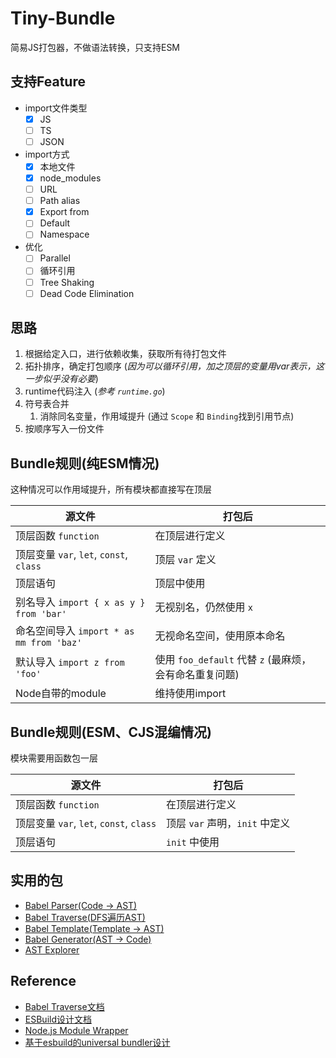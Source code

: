 # Tiny-Bundle

简易JS打包器，不做语法转换，只支持ESM

## 支持Feature

- import文件类型
  - [x] JS
  - [ ] TS
  - [ ] JSON
- import方式
  - [x] 本地文件
  - [x] node_modules
  - [ ] URL
  - [ ] Path alias
  - [x] Export from
  - [ ] Default
  - [ ] Namespace
- 优化
  - [ ] Parallel
  - [ ] 循环引用
  - [ ] Tree Shaking
  - [ ] Dead Code Elimination
## 思路

1. 根据给定入口，进行依赖收集，获取所有待打包文件
2. 拓扑排序，确定打包顺序 (*因为可以循环引用，加之顶层的变量用var表示，这一步似乎没有必要*)
3. runtime代码注入 (*参考 `runtime.go`*)
4. 符号表合并 
   1. 消除同名变量，作用域提升 (通过 `Scope` 和 `Binding`找到引用节点)
5. 按顺序写入一份文件

## Bundle规则(纯ESM情况)

这种情况可以作用域提升，所有模块都直接写在顶层

| 源文件                                  | 打包后                  |
| --------------------------------------- | ----------------------- |
| 顶层函数 `function`                     | 在顶层进行定义          |
| 顶层变量 `var`, `let`, `const`, `class` | 顶层 `var` 定义          |
| 顶层语句                                | 顶层中使用              |
| 别名导入 `import { x as y } from 'bar'` | 无视别名，仍然使用 `x`     |
| 命名空间导入 `import * as mm from 'baz'` | 无视命名空间，使用原本命名   |
| 默认导入 `import z from 'foo'`          | 使用 `foo_default` 代替 `z` (最麻烦，会有命名重复问题) |
| Node自带的module                        | 维持使用import            |

## Bundle规则(ESM、CJS混编情况)

模块需要用函数包一层

| 源文件                                  | 打包后                  |
| --------------------------------------- | ----------------------- |
| 顶层函数 `function`                     | 在顶层进行定义          |
| 顶层变量 `var`, `let`, `const`, `class` | 顶层 `var` 声明，`init` 中定义 |
| 顶层语句                                | `init` 中使用           |


## 实用的包
- [Babel Parser(Code -> AST)](https://babeljs.io/docs/en/babel-parser)
- [Babel Traverse(DFS遍历AST)](https://babeljs.io/docs/en/babel-traverse)
- [Babel Template(Template -> AST)](https://babeljs.io/docs/en/babel-template)
- [Babel Generator(AST -> Code)](https://babeljs.io/docs/en/babel-generator)
- [AST Explorer](https://astexplorer.net/)

## Reference
- [Babel Traverse文档](https://github.com/jamiebuilds/babel-handbook/blob/master/translations/en/plugin-handbook.md#toc-traversal)
- [ESBuild设计文档](https://github.com/evanw/esbuild/blob/master/docs/architecture.md)
- [Node.js Module Wrapper](https://nodejs.org/api/modules.html#modules_the_module_wrapper)
- [基于esbuild的universal bundler设计](https://juejin.cn/post/6940250185322725390)